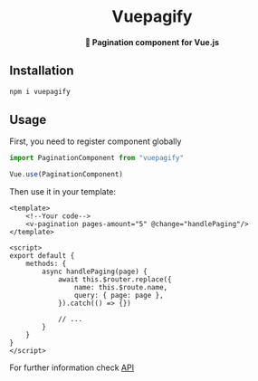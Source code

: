 <div align="center">
<h1>Vuepagify</h1>
<h4>🍉 Pagination component for Vue.js</h4>
</div>

## Installation

```bash
npm i vuepagify
```

## Usage
First, you need to register component globally
```js
import PaginationComponent from "vuepagify"

Vue.use(PaginationComponent)
```
Then use it in your template:
```vue
<template>
    <!--Your code-->
    <v-pagination pages-amount="5" @change="handlePaging"/>
</template>

<script>
export default {
    methods: {
        async handlePaging(page) {
            await this.$router.replace({
                name: this.$route.name,
                query: { page: page },
            }).catch(() => {})

            // ...
        }
    }
}
</script>
```
For further information check [API](/details/)